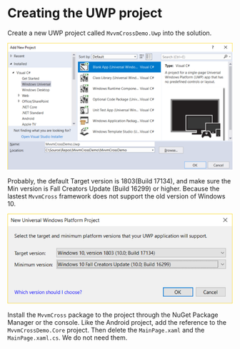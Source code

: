 # Creating the UWP project

Create a new UWP project called `MvvmCrossDemo.Uwp` into the solution.

![](../.gitbook/assets/image%20%2812%29.png)

Probably, the default Target version is 1803\(Build 17134\), and make sure the Min version is Fall Creators Update \(Build 16299\) or higher. Because the lastest `MvvmCross` framework does not support the old version of Windows 10.

![](../.gitbook/assets/image.png)

Install the `MvvmCross` package to the project through the NuGet Package Manager or the console. Like the Android project, add the reference to the `MvvmCrossDemo.Core` project. Then delete the `MainPage.xaml` and the `MainPage.xaml.cs`. We do not need them.

